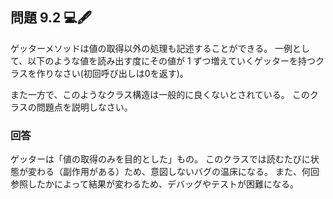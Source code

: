 ## 問題 9.2 💻🖋️

ゲッターメソッドは値の取得以外の処理も記述することができる。
一例として、以下のような値を読み出す度にその値が 1 ずつ増えていくゲッターを持つクラスを作りなさい(初回呼び出しは0を返す)。

また一方で、このようなクラス構造は一般的に良くないとされている。
このクラスの問題点を説明しなさい。

### 回答

ゲッターは「値の取得のみを目的とした」もの。
このクラスでは読むたびに状態が変わる（副作用がある）ため、意図しないバグの温床になる。
また、何回参照したかによって結果が変わるため、デバッグやテストが困難になる。
